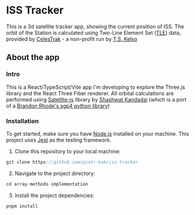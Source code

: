 # ISS Tracker

This is a 3d satellite tracker app, showing the current position of ISS.
The orbit of the Station is calculated using Two-Line Element Set ([TLE](https://en.wikipedia.org/wiki/Two-line_element_set)) data, provided by [CelesTrak](https://celestrak.org/) - a non-profit run by [T.S. Kelso](https://twitter.com/TSKelso)

## About the app

### Intro

This is a React/TypeScript/Vite app I'm developing to explore the Three.js library and the React Three Fiber renderer.
All orbital calculations are performed using [Satellite-js](https://github.com/shashwatak/satellite-js) library by [Shashwat Kandadai](https://github.com/shashwatak/) (which is a port of a [Brandon Rhode's sgp4 python library](https://pypi.python.org/pypi/sgp4/))

### Installation

To get started, make sure you have [Node.js](https://nodejs.org/) installed on your machine. This project uses [Jest](https://jestjs.io/) as the testing framework.

1. Clone this repository to your local machine:

```javascript
git clone https://github.com/piotr-bak/iss-tracker
```

2. Navigate to the project directory:

```javascript
cd array-methods-implementation
```

3. Install the project dependencies:

```javascript
pnpm install
```
